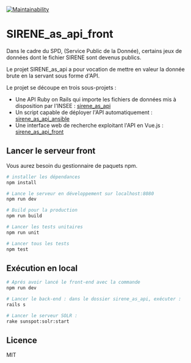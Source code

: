 [![Maintainability](https://api.codeclimate.com/v1/badges/19e7d5ccc05ae6ad3327/maintainability)](https://codeclimate.com/github/Samuelfaure/sirene_as_api_front/maintainability)
# SIRENE_as_api_front

Dans le cadre du SPD, (Service Public de la Donnée), certains jeux de données
dont le fichier SIRENE sont devenus publics.

Le projet SIRENE_as_api a pour vocation de mettre en valeur la donnée brute en
la servant sous forme d'API.

Le projet se découpe en trois sous-projets :

  - Une API Ruby on Rails qui importe les fichiers de données
    mis à disposition par l'INSEE : [sirene_as_api](https://github.com/sgmap/sirene_as_api)
  - Un script capable de déployer l'API automatiquement : [sirene_as_api_ansible](https://github.com/sgmap/sirene_as_api_ansible)
  - Une interface web de recherche exploitant l'API en Vue.js : [sirene_as_api_front](https://github.com/sgmap/sirene_as_api_front)


## Lancer le serveur front

Vous aurez besoin du gestionnaire de paquets npm.

``` bash
# installer les dépendances
npm install

# Lance le serveur en développement sur localhost:8080
npm run dev

# Build pour la production
npm run build

# Lancer les tests unitaires
npm run unit

# Lancer tous les tests
npm test
```
## Exécution en local

``` bash
# Aprés avoir lancé le front-end avec la commande
npm run dev

# Lancer le back-end : dans le dossier sirene_as_api, exécuter :
rails s

# Lancer le serveur SOLR :
rake sunspot:solr:start

```
## Licence

MIT
